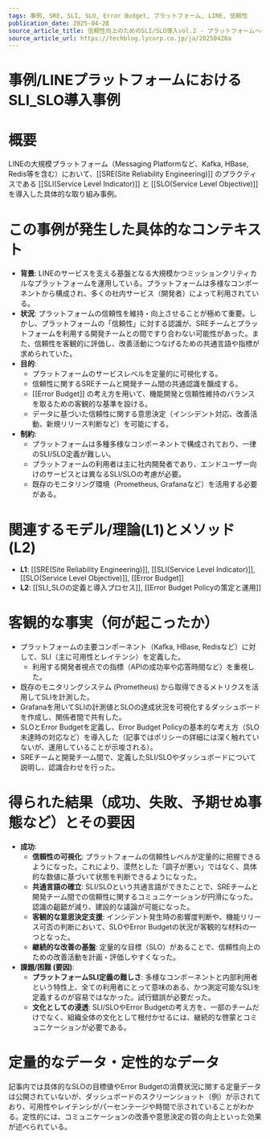 ```yaml
---
tags: 事例, SRE, SLI, SLO, Error Budget, プラットフォーム, LINE, 信頼性
publication_date: 2025-04-28
source_article_title: 信頼性向上のためのSLI/SLO導入vol.2 - プラットフォームへの導入事例
source_article_url: https://techblog.lycorp.co.jp/ja/20250428a
---
```

# 事例/LINEプラットフォームにおけるSLI_SLO導入事例

# 概要
LINEの大規模プラットフォーム（Messaging Platformなど、Kafka, HBase, Redis等を含む）において、[[SRE(Site Reliability Engineering)]] のプラクティスである [[SLI(Service Level Indicator)]] と [[SLO(Service Level Objective)]] を導入した具体的な取り組み事例。

# この事例が発生した具体的なコンテキスト
* **背景**: LINEのサービスを支える基盤となる大規模かつミッションクリティカルなプラットフォームを運用している。プラットフォームは多様なコンポーネントから構成され、多くの社内サービス（開発者）によって利用されている。
* **状況**: プラットフォームの信頼性を維持・向上させることが極めて重要。しかし、プラットフォームの「信頼性」に対する認識が、SREチームとプラットフォームを利用する開発チームとの間ですり合わない可能性があった。また、信頼性を客観的に評価し、改善活動につなげるための共通言語や指標が求められていた。
* **目的**:
    * プラットフォームのサービスレベルを定量的に可視化する。
    * 信頼性に関するSREチームと開発チーム間の共通認識を醸成する。
    * [[Error Budget]] の考え方を用いて、機能開発と信頼性維持のバランスを取るための客観的な基準を設ける。
    * データに基づいた信頼性に関する意思決定（インシデント対応、改善活動、新規リリース判断など）を可能にする。
* **制約**:
    * プラットフォームは多種多様なコンポーネントで構成されており、一律のSLI/SLO定義が難しい。
    * プラットフォームの利用者は主に社内開発者であり、エンドユーザー向けのサービスとは異なるSLI/SLOの考慮が必要。
    * 既存のモニタリング環境（Prometheus, Grafanaなど）を活用する必要がある。

# 関連するモデル/理論(L1)とメソッド(L2)
* **L1**: [[SRE(Site Reliability Engineering)]], [[SLI(Service Level Indicator)]], [[SLO(Service Level Objective)]], [[Error Budget]]
* **L2**: [[SLI_SLOの定義と導入プロセス]], [[Error Budget Policyの策定と運用]]

# 客観的な事実（何が起こったか）
* プラットフォームの主要コンポーネント（Kafka, HBase, Redisなど）に対して、SLI（主に可用性とレイテンシ）を定義した。
    * 利用する開発者視点での指標（APIの成功率や応答時間など）を重視した。
* 既存のモニタリングシステム (Prometheus) から取得できるメトリクスを活用してSLIを計測した。
* Grafanaを用いてSLIの計測値とSLOの達成状況を可視化するダッシュボードを作成し、関係者間で共有した。
* SLOとError Budgetを定義し、Error Budget Policyの基本的な考え方（SLO未達時の対応など）を導入した（記事ではポリシーの詳細には深く触れていないが、運用していることが示唆される）。
* SREチームと開発チーム間で、定義したSLI/SLOやダッシュボードについて説明し、認識合わせを行った。

# 得られた結果（成功、失敗、予期せぬ事態など）とその要因
* **成功**:
    * **信頼性の可視化**: プラットフォームの信頼性レベルが定量的に把握できるようになった。これにより、漠然とした「調子が悪い」ではなく、具体的な数値に基づいて状態を判断できるようになった。
    * **共通言語の確立**: SLI/SLOという共通言語ができたことで、SREチームと開発チーム間での信頼性に関するコミュニケーションが円滑になった。認識の齟齬が減り、建設的な議論が可能になった。
    * **客観的な意思決定支援**: インシデント発生時の影響度判断や、機能リリース可否の判断において、SLOやError Budgetの状況が客観的な材料の一つとなった。
    * **継続的な改善の基盤**: 定量的な目標（SLO）があることで、信頼性向上のための改善活動を計画・評価しやすくなった。
* **課題/困難 (要因)**:
    * **プラットフォームSLI定義の難しさ**: 多様なコンポーネントと内部利用者という特性上、全ての利用者にとって意味のある、かつ測定可能なSLIを定義するのが容易ではなかった。試行錯誤が必要だった。
    * **文化としての浸透**: SLI/SLOやError Budgetの考え方を、一部のチームだけでなく、組織全体の文化として根付かせるには、継続的な啓蒙とコミュニケーションが必要である。

# 定量的なデータ・定性的なデータ
記事内では具体的なSLOの目標値やError Budgetの消費状況に関する定量データは公開されていないが、ダッシュボードのスクリーンショット（例）が示されており、可用性やレイテンシがパーセンテージや時間で示されていることがわかる。定性的には、コミュニケーションの改善や意思決定の質の向上といった効果が述べられている。
